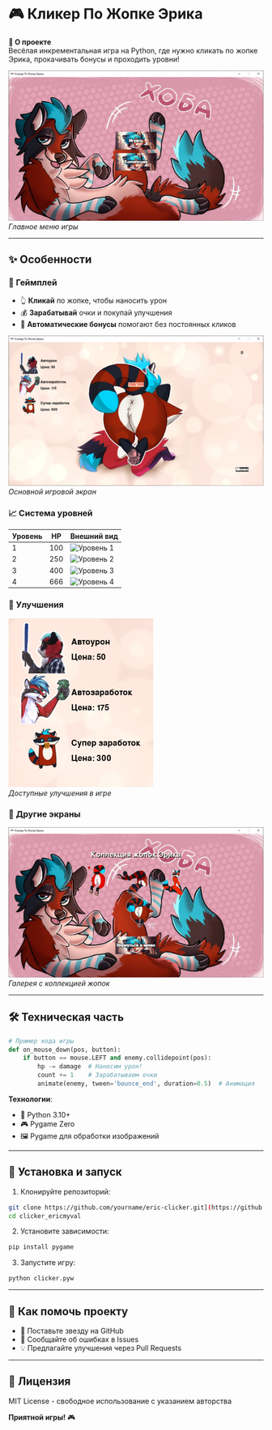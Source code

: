 # 🎮 **Кликер По Жопке Эрика**  

**🚀 О проекте**  
Весёлая инкрементальная игра на Python, где нужно кликать по жопке Эрика, прокачивать бонусы и проходить уровни!  

![Главный экран](images/main.png)  
*Главное меню игры*

---

## ✨ **Особенности**  

### 🎯 **Геймплей**  
- 👆 **Кликай** по жопке, чтобы наносить урон  
- 💰 **Зарабатывай** очки и покупай улучшения  
- 🤖 **Автоматические бонусы** помогают без постоянных кликов  

![Игровой процесс](images/game.png)  
*Основной игровой экран*

### 📈 **Система уровней**  
| Уровень | HP      | Внешний вид |  
|---------|---------|-------------|
| 1       | 100     | ![Уровень 1](screenshots/level1.png) |  
| 2       | 250     | ![Уровень 2](screenshots/level2.png) |  
| 3       | 400     | ![Уровень 3](screenshots/level3.png) |  
| 4       | 666     | ![Уровень 4](screenshots/level4.png) |  

### 🛒 **Улучшения**  
![Бонусы](images/bonuses.png)  
*Доступные улучшения в игре*

### 🎨 **Другие экраны**  
![Галерея](images/collections.png)  
*Галерея с коллекцией жопок*

---

## 🛠 **Техническая часть**  
```python
# Пример кода игры
def on_mouse_down(pos, button):
    if button == mouse.LEFT and enemy.collidepoint(pos):
        hp -= damage  # Наносим урон!
        count += 1    # Зарабатываем очки
        animate(enemy, tween='bounce_end', duration=0.5)  # Анимация
```

**Технологии**:
- 🐍 Python 3.10+
- 🎮 Pygame Zero
- 🖼️ Pygame для обработки изображений

---

## 📂 **Установка и запуск**  
1. Клонируйте репозиторий:
```bash
git clone https://github.com/yourname/eric-clicker.git](https://github.com/Enot222SJG/clicker_ericmyval.git
cd clicker_ericmyval
```

2. Установите зависимости:
```bash
pip install pygame 
```

3. Запустите игру:
```bash
python clicker.pyw
```

---

## 🤝 **Как помочь проекту**  
- 🌟 Поставьте звезду на GitHub
- 🐞 Сообщайте об ошибках в Issues
- 💡 Предлагайте улучшения через Pull Requests

---

## 📜 **Лицензия**  
MIT License - свободное использование с указанием авторства


**Приятной игры!** 🎮
